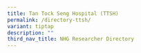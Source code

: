 ```yaml
---
title: Tan Tock Seng Hospital (TTSH)
permalink: /directory-ttsh/
variant: tiptap
description: ""
third_nav_title: NHG Researcher Directory
---
```


